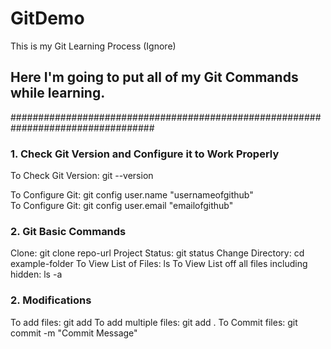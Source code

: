 # GitDemo
This is my Git Learning Process (Ignore)

## Here I'm going to put all of my Git Commands while learning.


##################################################################################


### 1. Check Git Version and Configure it to Work Properly
 To Check Git Version: git --version <br/>

 To Configure Git: git config user.name "usernameofgithub" <br/>
 To Configure Git: git config user.email "emailofgithub"

 ### 2. Git Basic Commands
Clone: git clone repo-url
Project Status: git status
Change Directory: cd example-folder
To View List of Files: ls
To View List off all files including hidden: ls -a


 ### 2. Modifications
 To add files: git add <filename>
 To add multiple files: git add .
 To Commit files: git commit -m "Commit Message"
